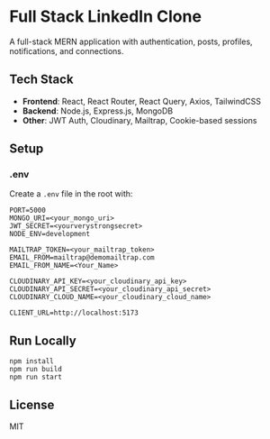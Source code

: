 # Full Stack LinkedIn Clone 

A full-stack MERN application with authentication, posts, profiles, notifications, and connections.

## Tech Stack

- **Frontend**: React, React Router, React Query, Axios, TailwindCSS
- **Backend**: Node.js, Express.js, MongoDB
- **Other**: JWT Auth, Cloudinary, Mailtrap, Cookie-based sessions

## Setup

### .env

Create a `.env` file in the root with:

```shell
PORT=5000
MONGO_URI=<your_mongo_uri>
JWT_SECRET=<yourverystrongsecret>
NODE_ENV=development

MAILTRAP_TOKEN=<your_mailtrap_token>
EMAIL_FROM=mailtrap@demomailtrap.com
EMAIL_FROM_NAME=<Your_Name>

CLOUDINARY_API_KEY=<your_cloudinary_api_key>
CLOUDINARY_API_SECRET=<your_cloudinary_api_secret>
CLOUDINARY_CLOUD_NAME=<your_cloudinary_cloud_name>

CLIENT_URL=http://localhost:5173
```

## Run Locally
```shell
npm install
npm run build
npm run start
```
## License <br>
MIT